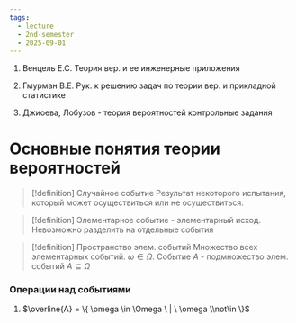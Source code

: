 ```yaml
---
tags:
  - lecture
  - 2nd-semester
  - 2025-09-01
---
```


1. Венцель Е.С. Теория вер. и ее инженерные приложения
2. Гмурман В.Е. Рук. к решению задач по теории вер. и прикладной статистике

3. Джиоева, Лобузов - теория вероятностей контрольные задания

# Основные понятия теории вероятностей

> [!definition] Случайное событие
> Результат некоторого испытания, который может осуществиться или не осуществиться.

> [!definition] Элементарное событие - элементарный исход.
> Невозможно разделить на отдельные события

> [!definition] Пространство элем. событий
> Множество всех элементарных событий.
> $\omega \in \Omega$. Событие $A$ - подмножество элем. событий $A \subseteq \Omega$

### Операции над событиями

1. $\overline{A} = \{ \omega \in \Omega \ | \ \omega \\not\in \}$



